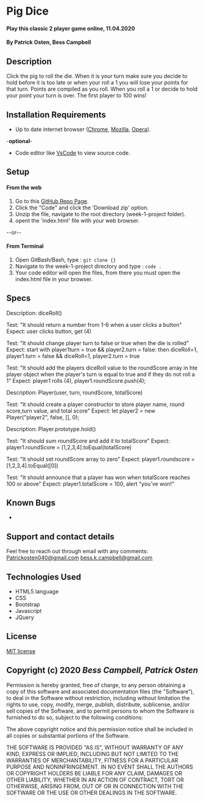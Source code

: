 # Pig Dice

####  Play this classic 2 player game online, 11.04.2020

#### By **Patrick Osten, Bess Campbell**

## Description

 Click the pig to roll the die. When it is your turn make sure you decide to hold before it is too late or when your roll a 1 you will lose your points for that turn. Points are compiled as you roll. When you roll a 1 or decide to hold your point your turn is over. The first player to 100 wins!

## Installation Requirements

- Up to date internet browser ([Chrome](https://www.google.com/chrome/?brand=CHBD&gclid=Cj0KCQjw28T8BRDbARIsAEOMBcy9jwgkNels1LOSIWTx4sDazLfEgC6PylTug62KqyWPeA0EMyr3254aAjTTEALw_wcB&gclsrc=aw.ds), [Mozilla](https://www.mozilla.org/en-US/firefox/), [Opera](https://www.opera.com/)).
 
 
 -**optional**- 
- Code editor like [VsCode](https://code.visualstudio.com/download) to view source code.

## Setup

#### From the web
1. Go to this [GitHub Repo Page]().
2. Click the "Code" and click the 'Download zip' option.
3. Unzip the file, navigate to the root directory (week-1-project folder).
4. opent the 'index.html' file with your web browser.

--or--

#### From Terminal

1. Open GitBash/Bash, type 
: `git clone {}`
2. Navigate to the week-1-project directory and type
: `code .`
3. Your code editor will open the files, from there you must open the index.html file in your browser.

## Specs

Description: diceRoll()

Test: "It should return a number from 1-6 when a user clicks a button"
Expect: user clicks button, get (4)

Test: "It should change player turn to false or true when the die is rolled"
Expect: start with player1turn = true && player2.turn = false: then diceRoll=1, player1.turn = false && diceRoll=1, player2.turn = true

Test: "It should add the players diceRoll value to the roundScore array in hte player object when the player's turn is equal to true and if they do not roll a 1"
Expect: player1 rolls (4), player1.roundScore.push(4);

Description: Player(user, turn, roundScore, totalScore)

Test: "It should create a player constructor to store player name, round score,turn value, and total score" 
Expect:  let player2 = new Player("player2", false, [], 0);

Description: Player.prototype.hold()

Test: "It should sum roundScore and add it to totalScore"
Expect: player1.roundScore = [1,2,3,4].toEqual(totalScore)

Test: "It should set roundScore array to zero"
Expect: player1.roundscore = [1,2,3,4].toEqual([0])

Test: "It should announce that a player has won when totalScore reaches 100 or above"
Expect: player1.totalScore = 100, alert "you've won!"

## Known Bugs
* 

## Support and contact details

Feel free to reach out through email with any comments:
<Patrickosten040@gmail.com>
<bess.k.campbell@gmail.com>

## Technologies Used

- HTML5 language  
- CSS 
- Bootstrap
- Javascript
- JQuery

## License

[MIT license](https://opensource.org/licenses/MIT)

## Copyright (c) 2020 **_Bess Campbell, Patrick Osten_**

Permission is hereby granted, free of charge, to any person obtaining a copy of this software and associated documentation files (the "Software"), to deal in the Software without restriction, including without limitation the rights to use, copy, modify, merge, publish, distribute, sublicense, and/or sell copies of the Software, and to permit persons to whom the Software is furnished to do so, subject to the following conditions:

The above copyright notice and this permission notice shall be included in all copies or substantial portions of the Software.

THE SOFTWARE IS PROVIDED "AS IS", WITHOUT WARRANTY OF ANY KIND, EXPRESS OR IMPLIED, INCLUDING BUT NOT LIMITED TO THE WARRANTIES OF MERCHANTABILITY, FITNESS FOR A PARTICULAR PURPOSE AND NONINFRINGEMENT. IN NO EVENT SHALL THE AUTHORS OR COPYRIGHT HOLDERS BE LIABLE FOR ANY CLAIM, DAMAGES OR OTHER LIABILITY, WHETHER IN AN ACTION OF CONTRACT, TORT OR OTHERWISE, ARISING FROM, OUT OF OR IN CONNECTION WITH THE SOFTWARE OR THE USE OR OTHER DEALINGS IN THE SOFTWARE.